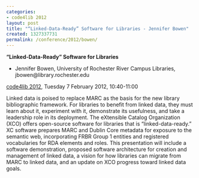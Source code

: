 ```yaml
---
categories:
- code4lib 2012
layout: post
title: "“Linked-Data-Ready” Software for Libraries - Jennifer Bowen"
created: 1327337731
permalink: /conference/2012/bowen/
---
```

<strong>“Linked-Data-Ready” Software for Libraries</strong>
<ul>
<li>Jennifer Bowen, University of Rochester River Campus Libraries, jbowen@library.rochester.edu</li>
</ul>
<p><a href="/conference/2012/">code4lib 2012</a>, Tuesday 7 February 2012, 10:40-11:00</p>
<p>
Linked data is poised to replace MARC as the basis for the new library bibliographic framework. For libraries to benefit from linked data, they must learn about it, experiment with it, demonstrate its usefulness, and take a leadership role in its deployment.
The eXtensible Catalog Organization (XCO) offers open-source software for libraries that is “linked-data-ready.” XC software prepares MARC and Dublin Core metadata for exposure to the semantic web, incorporating FRBR Group 1 entities and registered vocabularies for RDA elements and roles. This presentation will include a software demonstration, proposed software architecture for creation and management of linked data, a vision for how libraries can migrate from MARC to linked data, and an update on XCO progress toward linked data goals.
</p>
